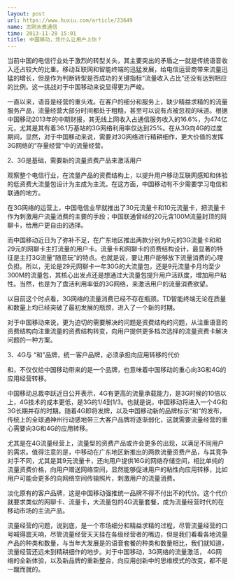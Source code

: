 ```yaml
---
layout: post
url: https://www.huxiu.com/article/23649
name: 志刚水煮通信
time: 2013-11-28 15:01
title: 中国移动，凭什么让用户上你？
---
```

当前中国的电信行业处于激烈的转型关头，其主要突出的矛盾之一就是传统语音收入还占较大的比重。移动互联网和智能终端的迅猛发展，给电信运营商带来流量迅猛的增长，但是作为判断转型是否成功的关键指标“流量收入占比”还没有达到相应的比例。这一挑战对于中国移动来说显得更为严峻。

一直以来，语音是经营的重头戏。在客户的细分和服务上，缺少精益求精的的流量服务产品，流量经营大部分时间都处于粗糙，甚至可以说有点被忽视的味道。根据中国移动2013年的中期财报，其无线上网收入占通信服务收入的16.6%，为474亿元，尤其是其有着36.1万基站的3G网络利用率仅达到25%。在从3G向4G的过度期间，显然，对于中国移动来说，需要对3G网络进行精耕细作，更大价值的发挥3G网络的“存量经营”中的流量经营。

2、3G是基础，需要新的流量资费产品来激活用户

观察整个电信行业，在流量产品的资费结构上，以提升用户移动互联网感知和体验的低资费大流量包设计为主成为主流。在这方面，中国移动有不少需要学习电信和联通的地方。

在3G网络的运营上，中国电信业早就推出了30元流量卡和10元流量卡，把流量卡作为刺激用户流量消费的主要的手段；中国联通曾经的20元含100M流量封顶的网聊卡，给用户更自由的选择。

而中国移动近日为了弥补不足，在广东地区推出两款分别为9元的3G流量卡和和29元的网聊卡主打流量的用户卡。流量卡和网聊卡的资费结构设计，最显著的特征是主打3G流量“随意玩”的特点。也就是说，要让用户能够放下流量消费的心理负担。所以，无论是29元网聊卡一年30G的大流量包，还是9元流量卡月均至少300M的流量包，其核心出发点还是想通过大流量包提升用户活跃度，增加用户粘性。当然，也是为了盘活利用率低的3G网络，来激活用户的流量消费欲望。

以目前这个时点看，3G网络的流量消费已经不存在瓶颈。TD智能终端无论在质量和数量上均已经突破了最初发展的瓶颈，进入了一个新的时期。

对于中国移动来说，更为迫切的需要解决的问题是资费结构的问题，从注重语音的资费结构向注重流量的资费结构转变，向用户提供更多档次选择的流量资费卡解决问题的一种方案。

3、4G与 “和”品牌，统一客户品牌，必须承担向应用转移的代价

和，不仅仅给中国移动带来的是一个品牌，也意味着中国移动的重心向3G和4G的应用经营转移。

中国移动总裁李跃近日公开表示，4G有更高的流量承载能力，是3G时候的10倍以上，4G技术的成本更低，是3G的1/4到1/3。也就是说，中国移动将进入一个4G和3G长期并存的时期。随着4G即将发牌，以及中国移动新的品牌标示“和”的发布，传统上的全球通神州行动感地带三大客户品牌将逐渐弱化，这就需要流量经营的重心需要向3G和4G的应用转移。

尤其是在4G流量经营上，流量型的资费产品或许会更多的出现，以满足不同用户的需求。值得注意的是，中移动在广东地区新推出的两款流量资费产品，与其竞争对手不同，尤其是其9元流量卡，还向用户提供16G的网络存储空间，相比单纯的流量资费价格，向用户赠送网络空间，显然能够促进用户的粘性向应用转移，比如用户可能会更多的向网络空间传输照片，刺激用户的流量消费。

淡化原有的客户品牌，这是中国移动强推统一品牌不得不付出不的代价。这个代价就要求类似的网聊卡、流量卡，大流量包的4G流量套餐，成为流量经营时代的在移动市场的主流产品。

流量经营的问题，说到底，是一个市场细分和精益求精的过程，尽管流量经营的口号喊得震天响，尽管流量经营天天挂在各级经营者的嘴边，但是我们看看各地流量产品的种类和数量，与当年大发展是的语音套餐的种类和数量相比，我们就知道，流量经营还远未到精耕细作的地步。对于中国移动，3G网络的流量激活， 4G网络的全新体验，以及新品牌的重新整合，向应用创新中的思维模式的改变，都不是一蹴而就的。

